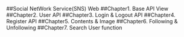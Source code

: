 ##Social NetWork Service(SNS) Web
##Chapter1. Base API View
##Chapter2. User API
##Chapter3. Login & Logout API
##Chapter4. Register API
##Chapter5. Contents & Image
##Chapter6. Following & Unfollowing
##Chapter7. Search User function
